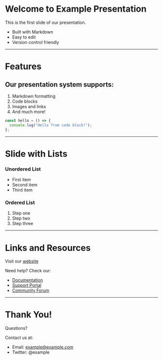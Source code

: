 # Welcome to Example Presentation

This is the first slide of our presentation.
- Built with Markdown
- Easy to edit
- Version control friendly

---
# Features

## Our presentation system supports:
1. Markdown formatting
2. Code blocks
3. Images and links
4. And much more!

```typescript
const hello = () => {
  console.log("Hello from code block!");
};
```

---
# Slide with Lists

### Unordered List
- First item
- Second item
- Third item

### Ordered List
1. Step one
2. Step two
3. Step three

---
# Links and Resources

Visit our [website](https://example.com)

Need help? Check our:
- [Documentation](https://docs.example.com)
- [Support Portal](https://support.example.com)
- [Community Forum](https://community.example.com)

---
# Thank You!

Questions?

Contact us at:
- Email: example@example.com
- Twitter: @example